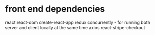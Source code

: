 # front end dependencies
react
react-dom
create-react-app
redux
concurrently - for running both server and client locally at the same time
axios
react-stripe-checkout
